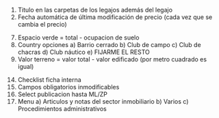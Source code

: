 1. Titulo en las carpetas de los legajos además del legajo
2. Fecha automática de última modificación de precio (cada vez que se cambia el precio)
<!-- 3. Resaltar más campos obligatorios -->
<!-- 4. Primeras siglas del nombre automático después de elegir trader/cotrader -->
<!-- 5. Nombre y oferente requerente en mayuscula -->
<!-- 6. Nombre del inmueble del requerimiento todas X -->
7. Espacio verde = total - ocupacion de suelo
8. Country opciones
    a) Barrio cerrado
    b) Club de campo
    c) Club de chacras
    d) Club náutico
    e) FIJARME EL RESTO
9. Valor terreno = valor total - valor edificado (por metro cuadrado es igual)
<!-- 10. Letra mas grande -->
<!-- 11. Volver atrás -->
<!-- 12. Imprimir listado -->
<!-- 13. Agregar asteriscos a campos obligatorios -->
14. Checklist ficha interna
15. Campos obligatorios inmodificables
16. Select publicacion hasta ML/ZP
17. Menu
    a) Articulos y notas del sector inmobiliario
    b) Varios
    c) Procedimientos administrativos